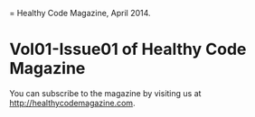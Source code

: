 = Healthy Code Magazine, April 2014.

Vol01-Issue01 of Healthy Code Magazine
======================================

You can subscribe to the magazine by visiting us at http://healthycodemagazine.com.
